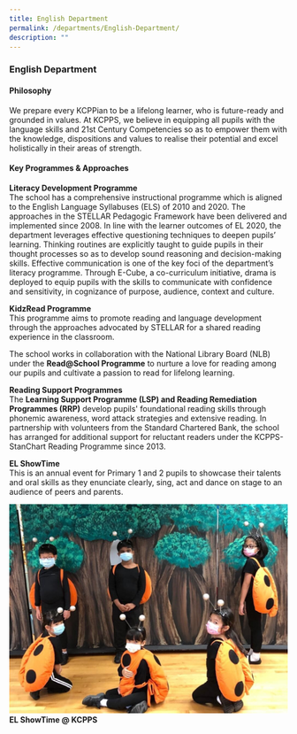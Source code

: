 ```yaml
---
title: English Department
permalink: /departments/English-Department/
description: ""
---
```

### **English Department**

#### **Philosophy**
We prepare every KCPPian to be a lifelong learner, who is future-ready and grounded in values. At KCPPS, we believe in equipping all pupils with the language skills and 21st Century Competencies so as to empower them with the knowledge, dispositions and values to realise their potential and excel holistically in their areas of strength.

#### **Key Programmes & Approaches**
**Literacy Development Programme** <br>
The school has a comprehensive instructional programme which is aligned to the English Language Syllabuses (ELS) of 2010 and 2020. The approaches in the STELLAR Pedagogic Framework have been delivered and implemented since 2008. In line with the learner outcomes of EL 2020, the department leverages effective questioning techniques to deepen pupils’ learning. Thinking routines are explicitly taught to guide pupils in their thought processes so as to develop sound reasoning and decision-making skills. Effective communication is one of the key foci of the department’s literacy programme. Through E-Cube, a co-curriculum initiative, drama is deployed to equip pupils with the skills to communicate with confidence and sensitivity, in cognizance of purpose, audience, context and culture.

**KidzRead Programme** <br>
This programme aims to promote reading and language development through the approaches advocated by STELLAR for a shared reading experience in the classroom.

The school works in collaboration with the National Library Board (NLB) under the **Read@School Programme** to nurture a love for reading among our pupils and cultivate a passion to read for lifelong learning.

**Reading Support Programmes**<br>
The **Learning Support Programme (LSP) and Reading Remediation Programmes (RRP)** develop pupils' foundational reading skills through phonemic awareness, word attack strategies and extensive reading. In partnership with volunteers from the Standard Chartered Bank, the school has arranged for additional support for reluctant readers under the KCPPS-StanChart Reading Programme since 2013.

**EL ShowTime** <br>
This is an annual event for Primary 1 and 2 pupils to showcase their talents and oral skills as they enunciate clearly, sing, act and dance on stage to an audience of peers and parents.

<img src="/images/Kidz%20Drama.jpg" 
     style="width:%">
**EL ShowTime @ KCPPS**